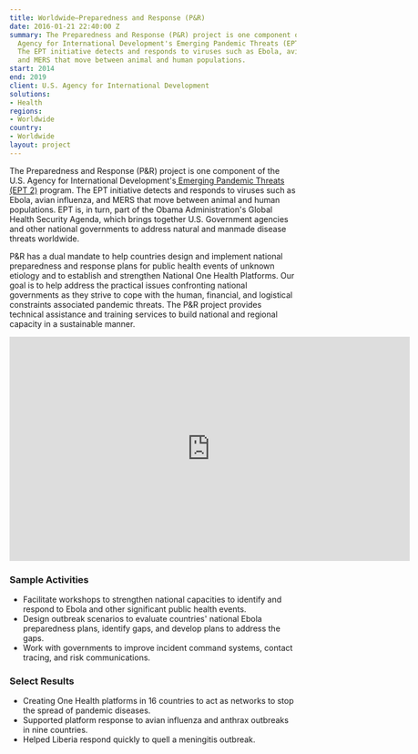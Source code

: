 ```yaml
---
title: Worldwide—Preparedness and Response (P&R)
date: 2016-01-21 22:40:00 Z
summary: The Preparedness and Response (P&R) project is one component of the U.S.
  Agency for International Development's Emerging Pandemic Threats (EPT 2) program.
  The EPT initiative detects and responds to viruses such as Ebola, avian influenza,
  and MERS that move between animal and human populations.
start: 2014
end: 2019
client: U.S. Agency for International Development
solutions:
- Health
regions:
- Worldwide
country:
- Worldwide
layout: project
---
```


The Preparedness and Response (P&R) project is one component of the U.S. Agency for International Development's[ Emerging Pandemic Threats (EPT 2)][1] program. The EPT initiative detects and responds to viruses such as Ebola, avian influenza, and MERS that move between animal and human populations. EPT is, in turn, part of the Obama Administration's Global Health Security Agenda, which brings together U.S. Government agencies and other national governments to address natural and manmade disease threats worldwide.

P&R has a dual mandate to help countries design and implement national preparedness and response plans for public health events of unknown etiology and to establish and strengthen National One Health Platforms. Our goal is to help address the practical issues confronting national governments as they strive to cope with the human, financial, and logistical constraints associated pandemic threats. The P&R project provides technical assistance and training services to build national and regional capacity in a sustainable manner.

<iframe allowfullscreen="" frameborder="0" height="394" mozallowfullscreen="" src="https://player.vimeo.com/video/126964616" webkitallowfullscreen="" width="703"></iframe>

###  Sample Activities

* Facilitate workshops to strengthen national capacities to identify and respond to Ebola and other significant public health events.
* Design outbreak scenarios to evaluate countries' national Ebola preparedness plans, identify gaps, and develop plans to address the gaps.
* Work with governments to improve incident command systems, contact tracing, and risk communications.

###  Select Results
* Creating One Health platforms in 16 countries to act as networks to stop the spread of pandemic diseases. 
* Supported platform response to avian influenza and anthrax outbreaks in nine countries. 
* Helped Liberia respond quickly to quell a meningitis outbreak.

[1]: http://www.usaid.gov/sites/default/files/documents/1864/preparedness-response-factsheet%20%281%29.pdf
